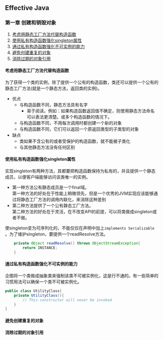 ## Effective Java

### 第一章 创建和销毁对象
1. [考虑用静态工厂方法代替构造函数](#考虑用静态工厂方法代替构造函数)
2. [使用私有构造函数强化singleton属性](#使用私有构造函数强化singleton属性)
3. [通过私有构造函数强化不可实例的能力](#通过私有构造函数强化不可实例的能力)
4. [避免创建重复的对象](#避免创建重复的对象)
5. [消除过期的对象引用](#消除过期的对象引用)


#### 考虑用静态工厂方法代替构造函数
为了获得一个类的实例，除了提供一个公有的构造函数，类还可以提供一个公有的静态工厂方法(就是一个静态方法，返回类的实例)。
- 优点
    - 与构造函数不同，静态方法具有名字
        - 易于阅读。例如：如果构造函数返回值不确定，则使用静态方法命名可以表法更清楚。或多个构造函数的情况下。
    - 与构造函数不同，不用每次调用时都创建一个新的对象
    - 与构造函数不同，它们可以返回一个原返回类型的子类型的对象
- 缺点
    - 类如果不含公有的或者受保护的构造函数，就不能被子类化
    - 与其他静态方法没有任何区别
#### 使用私有构造函数强化singleton属性
实现singleton有两种方法，其都要把构造函数保持为私有的，并且提供一个静态成员，以便客户端能够访问该类唯一的实例。
- 第一种方法公有静态成员是一个final域。  
  第一种方法的好处在于性能上稍微领先，但是一个优秀的JVM实现应该能够通过将静态工厂方法的调用内联化，来消除这种差别
- 第二种方法提供了一个公有静态工厂方法。    
  第二种方法的好处在于灵活，在不改变API的前提，可以将类做成singleton或者不做。
  
使singleton变为可序列化的，不能仅仅在声明中加上`implements Serializable` 。为了维护singleton，要提供一个readResolve方法。 
```java
    private Object readResolve() throws ObjectStreamException{
        return INSTANCE;
    }
```

#### 通过私有构造函数强化不可实例的能力
企图将一个类做成抽象类来强制该类不可被实例化，这是行不通的。有一些简单的习惯用法可以确保一个类不可被实例化。
```java
public class UtilityClass{
    private UtilityClass(){
        // This constructor will never be invoked
    }
}
```
#### 避免创建重复的对象

#### 消除过期的对象引用
